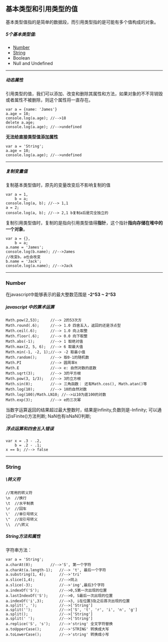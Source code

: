 ## 基本类型和引用类型的值
  基本类型值指的是简单的数据段，而引用类型指的是可能有多个值构成的对象。

##### 5个基本类型值:
- [Number](#number)
- [String](#string)
- Boolean
- Null and Undefined

---
##### 动态属性

引用类型的值，我们可以添加、改变和删除其属性和方法，如果对象的不不背销毁或者属性不被删除，则这个属性将一直存在。

```
var a = {name: 'James'}
a.age = 18;
console.log(a.age); //-->18
delete a.age;
console.log(a.age); //-->undefined
```
**无法给直接类型值添加属性**

```
var a = 'String';
a.age = 18;
console.log(a.age); //-->undefined
```

---

##### 复制变量值
复制基本类型值时，原先的变量改变后不影响复制的值

```
var a = 1,
    b = a;
console.log(a, b); //--> 1,1
a = 2;
console.log(a, b); //--> 2,1 b复制a后是完全独立的
```
复制引用类型值时，复制的是指向引用类型值得**指针**，这个指针**指向存储在堆中的一个对象**。

```
var a = {},
    b = a;
a.name = 'James';
console.log(b.name); //-->James
//改变b，a也会改变
b.name = 'Jack';
console.log(a.name); //-->Jack
```
---

### Number
在javascript中能够表示的最大整数范围是 **-2^53 ~ 2^53**
##### javascript 中的算术运算

```
Math.pow(2,53);     //--> 2的53次方
Math.round(.6);     //--> 1.0 四舍五入，返回的还是浮点型
Math.ceil(.6);      //--> 1.0 向上取整
Math.floor(.6);     //--> 0.0 向下取整
Math.abs(-1);       //--> 1 取绝对值
Math.max(2, 5, 6);  //--> 6 取最大值
Math.min(-1, -2, 1);//--> -2 取最小值
Math.random();      //--> 取0-1的随机数
Math.PI             //--> 圆周率π
Math.E              //--> e: 自然对数的底数
Math.sqrt(3);       //--> 3的平方根
Math.pow(3, 1/3);   //--> 3的立方根
Math.sin(0);        //--> 三角函数： 还有Math.cos(), Math.atan()等
Math.log(10);       //--> 10的自然对数
Math.log(100)/Math.LN10; //-->以10为底100的对数
Math.exp(3);        //--> e的三次幂

```
当数字运算返回的结果超过最大整数时，结果是Infinity,负数则是-Infinity;
可以通过isFinite()方法判断;
NaN也有isNaN()判断;

##### 浮点运算和四舍五入错误

```
var x = .3 - .2,
    b = .2 - .1;
x == b; //--> false

```

---
### String

##### \转义符
```
//常用的转义符
\n  //换行
\t  //水平制表
\r  //回车
\'  //单引号转义
\"  //双引号转义
\\  //\转义

```

##### String方法和属性
字符串方法：

```
var a = 'String';
a.charAt(0);        //-->'S', 第一个字符
a.charAt(a.length-1);   //--> 't', 最后一个字符
a.substring(1, 4);      //-->'tri'
a.slice(1,4);           //-->同上
a.slice(-3);            //-->'ing',最后3个字符
a.indexOf('S');         //-->0,S第一次出现的位置
a.lastIndexOf('S');     //-->0, S最后一次出现的位置
a.indexOf('i',3);       //-->3, i在位置3及之后首次出现的位置
a.split(', ');          //-->['String']
a.split('');            //-->['S', 't', 'r', 'i', 'n', 'g']
a.split();              //-->['String']
a.split(' ');           //-->['String']
a.replice('S', 's');    //-->'string' 全文字符替换
a.toUpperCase();        //-->'STRING' 转换成大写
a.toLowerCase();        //-->'string' 转换成小写
```